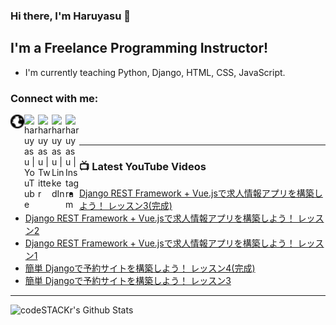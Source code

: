 ### Hi there, I'm Haruyasu 👋

## I'm a Freelance Programming Instructor!
- I'm currently teaching Python, Django, HTML, CSS, JavaScript.

### Connect with me:

[<img align="left" alt="harusoft.net" width="22px" src="https://raw.githubusercontent.com/iconic/open-iconic/master/svg/globe.svg" />][website]
[<img align="left" alt="haruyasu | YouTube" width="22px" src="https://cdn.jsdelivr.net/npm/simple-icons@v3/icons/youtube.svg" />][youtube]
[<img align="left" alt="haruyasu | Twitter" width="22px" src="https://cdn.jsdelivr.net/npm/simple-icons@v3/icons/twitter.svg" />][twitter]
[<img align="left" alt="haruyasu | LinkedIn" width="22px" src="https://cdn.jsdelivr.net/npm/simple-icons@v3/icons/linkedin.svg" />][linkedin]
[<img align="left" alt="haruyasu | Instagram" width="22px" src="https://cdn.jsdelivr.net/npm/simple-icons@v3/icons/instagram.svg" />][instagram]

<br />
<br />

---

### 📺 Latest YouTube Videos
<!-- YOUTUBE:START -->
- [Django REST Framework + Vue.jsで求人情報アプリを構築しよう！ レッスン3(完成)](https://www.youtube.com/watch?v=DWoPg2IDVCI)
- [Django REST Framework + Vue.jsで求人情報アプリを構築しよう！ レッスン2](https://www.youtube.com/watch?v=nKuUhMxsRfo)
- [Django REST Framework + Vue.jsで求人情報アプリを構築しよう！ レッスン1](https://www.youtube.com/watch?v=wH4oLSrYdUI)
- [簡単 Djangoで予約サイトを構築しよう！ レッスン4(完成)](https://www.youtube.com/watch?v=IKMJghEYxG8)
- [簡単 Djangoで予約サイトを構築しよう！ レッスン3](https://www.youtube.com/watch?v=QTV4BGeoa9Y)
<!-- YOUTUBE:END -->

---

<img align="left" alt="codeSTACKr's Github Stats" src="https://github-readme-stats.vercel.app/api?username=haruyasu&show_icons=true&hide_border=true" />

[website]: https://harusoft.net/
[twitter]: https://twitter.com/hathle
[youtube]: https://www.youtube.com/channel/UCjpXqPZM1UPJoiyNVUTixqQ/
[instagram]: https://www.instagram.com/hathle/
[linkedin]: https://www.linkedin.com/in/haruyasu/
